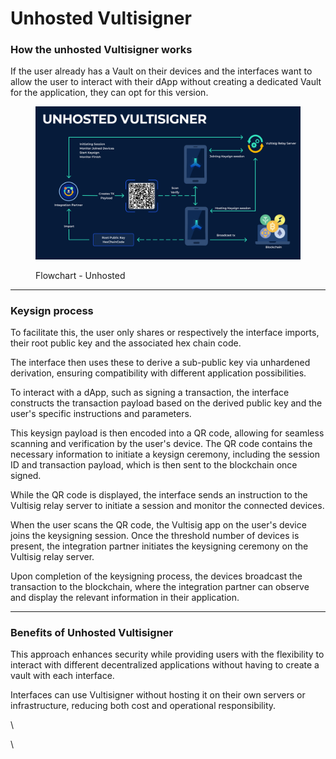 # Unhosted Vultisigner

### How the unhosted Vultisigner works

If the user already has a Vault on their devices and the interfaces want to allow the user to interact with their dApp without creating a dedicated Vault for the application, they can opt for this version.

<figure><img src="../../.gitbook/assets/Unhosted (1).png" alt=""><figcaption><p>Flowchart - Unhosted</p></figcaption></figure>

***

### Keysign process

To facilitate this, the user only shares or respectively the interface imports, their root public key and the associated hex chain code.

The interface then uses these to derive a sub-public key via unhardened derivation, ensuring compatibility with different application possibilities.

To interact with a dApp, such as signing a transaction, the interface constructs the transaction payload based on the derived public key and the user's specific instructions and parameters.&#x20;

This keysign payload is then encoded into a QR code, allowing for seamless scanning and verification by the user's device. The QR code contains the necessary information to initiate a keysign ceremony, including the session ID and transaction payload, which is then sent to the blockchain once signed.

While the QR code is displayed, the interface sends an instruction to the Vultisig relay server to initiate a session and monitor the connected devices.&#x20;

When the user scans the QR code, the Vultisig app on the user's device joins the keysigning session. Once the threshold number of devices is present, the integration partner initiates the keysigning ceremony on the Vultisig relay server.

Upon completion of the keysigning process, the devices broadcast the transaction to the blockchain, where the integration partner can observe and display the relevant information in their application.

***

### Benefits of Unhosted Vultisigner

This approach enhances security while providing users with the flexibility to interact with different decentralized applications without having to create a vault with each interface.&#x20;

Interfaces can use Vultisigner without hosting it on their own servers or infrastructure, reducing both cost and operational responsibility.

\


\
